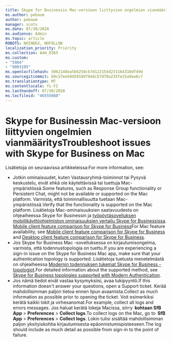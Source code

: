 ```yaml
---
title: Skype for Businessin Mac-versioon liittyvien ongelmien vianmääritys
ms.author: pebaum
author: pebaum
manager: scotv
ms.date: 07/30/2020
ms.audience: Admin
ms.topic: article
ROBOTS: NOINDEX, NOFOLLOW
localization_priority: Priority
ms.collection: Adm_O365
ms.custom:
- "5984"
- "9003195"
ms.openlocfilehash: 5062148ea5bb258cb7d122154d231164310df49d
ms.sourcegitcommit: b9c57ee50d59189784dc57d70a235fe15a9ee6c7
ms.translationtype: MT
ms.contentlocale: fi-FI
ms.lasthandoff: 07/30/2020
ms.locfileid: "46555088"
---
```

# <a name="troubleshoot-issues-with-skype-for-business-on-mac"></a><span data-ttu-id="d32cd-102">Skype for Businessin Mac-versioon liittyvien ongelmien vianmääritys</span><span class="sxs-lookup"><span data-stu-id="d32cd-102">Troubleshoot issues with Skype for Business on Mac</span></span>

<span data-ttu-id="d32cd-103">Lisätietoja on seuraavissa artikkeleissa:</span><span class="sxs-lookup"><span data-stu-id="d32cd-103">For more information, see:</span></span> 

- <span data-ttu-id="d32cd-104">Jotkin ominaisuudet, kuten Vastausryhmä-toiminnot tai Pysyvä keskustelu, eivät ehkä ole käytettävissä tai tuettuja Mac-ympäristössä.</span><span class="sxs-lookup"><span data-stu-id="d32cd-104">Some features, such as Response Group functionality or Persistent Chat, might not be available or supported on the Mac platform.</span></span> <span data-ttu-id="d32cd-105">Varmista, että toiminnallisuutta tuetaan Mac-ympäristössä.</span><span class="sxs-lookup"><span data-stu-id="d32cd-105">Verify that the functionality is supported on the Mac platform.</span></span> <span data-ttu-id="d32cd-106">Lisätietoja Mac-ominaisuuksien saatavuudesta on ohjeaiheessa Skype for Businessin ja [työpöytäsovelluksen mobiilikäyttöohjelmiston ominaisuuksien vertailu Skype for Businessissa](https://docs.microsoft.com/skypeforbusiness/plan-your-deployment/clients-and-devices/desktop-feature-comparison). [Mobile client feature comparison for Skype for Business](https://technet.microsoft.com/library/Dn951412.aspx)</span><span class="sxs-lookup"><span data-stu-id="d32cd-106">For Mac feature availability, see [Mobile client feature comparison for Skype for Business](https://technet.microsoft.com/library/Dn951412.aspx) and [Desktop client feature comparison for Skype for Business](https://docs.microsoft.com/skypeforbusiness/plan-your-deployment/clients-and-devices/desktop-feature-comparison).</span></span>
- <span data-ttu-id="d32cd-107">Jos Skype for Business Mac -sovelluksessa on kirjautumisongelma, varmista, että todennustopologia on tuettu.</span><span class="sxs-lookup"><span data-stu-id="d32cd-107">If you are experiencing a sign-in issue on the Skype for Business Mac app, make sure that your authentication topology is supported.</span></span> <span data-ttu-id="d32cd-108">Lisätietoja tuetusta menetelmästä on ohjeaiheessa [Modernin todennuksen tukemat Skype for Business -topologiot](https://docs.microsoft.com/skypeforbusiness/plan-your-deployment/modern-authentication/topologies-supported).</span><span class="sxs-lookup"><span data-stu-id="d32cd-108">For detailed information about the supported method, see [Skype for Business topologies supported with Modern Authentication](https://docs.microsoft.com/skypeforbusiness/plan-your-deployment/modern-authentication/topologies-supported).</span></span>  
- <span data-ttu-id="d32cd-109">Jos nämä tiedot eivät vastaa kysymyksiisi, avaa tukipyyntö.</span><span class="sxs-lookup"><span data-stu-id="d32cd-109">If this information doesn't answer your questions, open a Support ticket.</span></span> <span data-ttu-id="d32cd-110">Kerää mahdollisimman paljon tietoa ennen lipun avaamista.</span><span class="sxs-lookup"><span data-stu-id="d32cd-110">Collect as much information as possible prior to opening the ticket.</span></span> <span data-ttu-id="d32cd-111">Voit esimerkiksi kerätä kaikki lokit ja virhesanomat.</span><span class="sxs-lookup"><span data-stu-id="d32cd-111">For example, collect all logs and errors messages.</span></span> <span data-ttu-id="d32cd-112">Jos haluat kerätä lokeja Macissa, siirry  **kohtaan SfB App**  >  **Preferences**  >  **Collect logs**.</span><span class="sxs-lookup"><span data-stu-id="d32cd-112">To collect logs on the Mac, go to  **SfB App** > **Preferences** > **Collect logs**.</span></span>  <span data-ttu-id="d32cd-113">Lokin tulisi sisältää mahdollisimman paljon yksityiskohtia kirjautumisesta epäonnistumispisteeseen.</span><span class="sxs-lookup"><span data-stu-id="d32cd-113">The log should include as much detail as possible from sign-in to the point of failure.</span></span>